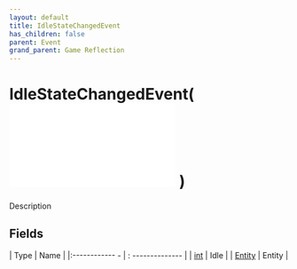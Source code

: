 ```yaml
---
layout: default
title: IdleStateChangedEvent
has_children: false
parent: Event
grand_parent: Game Reflection
---
```

# IdleStateChangedEvent( ![ EntityEventBase ](game-reflection/events/entity_event_base.md) )
Description 

## Fields
| Type | Name |
|:------------ - | : -------------- |
| [int](game-reflection/enums/int.md) | Idle |
| [Entity](game-reflection/classes/entity.md) | Entity |
